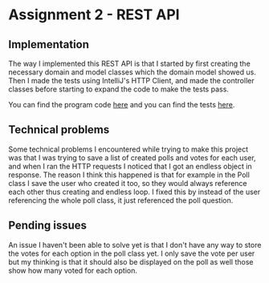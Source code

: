 # Assignment 2 - REST API

## Implementation
The way I implemented this REST API is that I started by first creating the necessary domain and model classes
which the domain model showed us. Then I made the tests using IntelliJ's HTTP Client, and made the controller classes
before starting to expand the code to make the tests pass.  

  You can find the program code [here](https://github.com/andreashenriksen/DAT250-Assignment2/tree/master/src/main/java/com/example/demo)
  and you can find the tests [here](https://github.com/andreashenriksen/DAT250-Assignment2/blob/master/src/main/resources/scratches/scratch.http).
## Technical problems
Some technical problems I encountered while trying to make this project was that I was trying to save a list of created
polls and votes for each user, and when I ran the HTTP requests I noticed that I got an endless object in response. 
The reason I think this happened is that for example in the Poll class I save the user who created it too, 
so they would always reference each other thus creating and endless loop. I fixed this by instead of the user referencing
the whole poll class, it just referenced the poll question.

## Pending issues
An issue I haven't been able to solve yet is that I don't have any way to store the votes for each option in the poll class yet.
I only save the vote per user but my thinking is that it should also be displayed on the poll as well those show how many voted
for each option.

